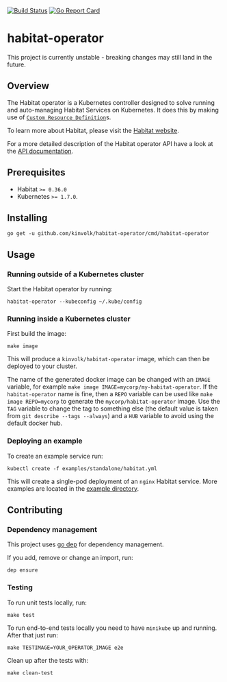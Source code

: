 [![Build Status](https://travis-ci.org/kinvolk/habitat-operator.svg?branch=master)](https://travis-ci.org/kinvolk/habitat-operator) 
[![Go Report Card](https://goreportcard.com/badge/github.com/kinvolk/habitat-operator)](https://goreportcard.com/report/github.com/kinvolk/habitat-operator)

# habitat-operator

This project is currently unstable - breaking changes may still land in the future.

## Overview

The Habitat operator is a Kubernetes controller designed to solve running and auto-managing Habitat Services on Kubernetes. It does this by making use of [`Custom Resource Definition`][crd]s.

To learn more about Habitat, please visit the [Habitat website](https://www.habitat.sh/).

For a more detailed description of the Habitat operator API have a look at the [API documentation](https://github.com/kinvolk/habitat-operator/blob/master/docs/api.md).

## Prerequisites

- Habitat `>= 0.36.0`
- Kubernetes `>= 1.7.0`.

## Installing

    go get -u github.com/kinvolk/habitat-operator/cmd/habitat-operator

## Usage

### Running outside of a Kubernetes cluster

Start the Habitat operator by running:

    habitat-operator --kubeconfig ~/.kube/config

### Running inside a Kubernetes cluster

First build the image:

    make image

This will produce a `kinvolk/habitat-operator` image, which can then be deployed to your cluster.

The name of the generated docker image can be changed with an `IMAGE` variable, for example `make image IMAGE=mycorp/my-habitat-operator`. If the `habitat-operator` name is fine, then a `REPO` variable can be used like `make image REPO=mycorp` to generate the `mycorp/habitat-operator` image. Use the `TAG` variable to change the tag to something else (the default value is taken from `git describe --tags --always`) and a `HUB` variable to avoid using the default docker hub.

### Deploying an example

To create an example service run:

    kubectl create -f examples/standalone/habitat.yml

This will create a single-pod deployment of an `nginx` Habitat service.
More examples are located in the [example directory](https://github.com/kinvolk/habitat-operator/tree/master/examples/).

## Contributing

### Dependency management

This project uses [go dep](https://github.com/golang/dep/) for dependency management.

If you add, remove or change an import, run:

    dep ensure

### Testing

To run unit tests locally, run:

    make test

To run end-to-end tests locally you need to have `minikube` up and running. After that just run:
 
    make TESTIMAGE=YOUR_OPERATOR_IMAGE e2e

Clean up after the tests with:

    make clean-test

[crd]: https://kubernetes.io/docs/tasks/access-kubernetes-api/extend-api-custom-resource-definitions/

